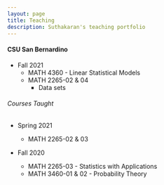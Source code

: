 ```yaml
---
layout: page
title: Teaching
description: Suthakaran's teaching portfolio
---
```

#### CSU San Bernardino
* Fall 2021
   * MATH 4360 - Linear Statistical Models
   * MATH 2265-02 & 04
       *  <a style="text-decoration:none" href="../pages/Datasets2265.html" target="_blank" rel="noopener noreferrer">Data sets</a>
  
###### Courses Taught

* Spring 2021
   * MATH 2265-02 & 03
  
* Fall 2020
   * MATH 2265-03 - Statistics with Applications 
   * MATH 3460-01 & 02 - Probability Theory 

